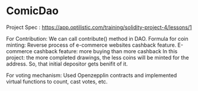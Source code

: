 # ComicDao

Project Spec : https://app.optilistic.com/training/solidity-project-4/lessons/1

For Contribution:
We can call contribute() method in DAO.
Formula for coin minting:
Reverse process of e-commerce websites cashback feature.
E-commerce cashback feature: more buying than more cashback
In this project: the more completed drawings, the less coins will be minted for the address. So, that initial depositor gets benifit of it.

For voting mechanism: Used Openzepplin contracts and implemented virtual functions to count, cast votes, etc.
